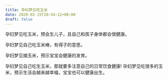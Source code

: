 ```yaml
---
title: 孕妇梦见吃玉米
date: 2020-02-15T20:54:12+08:00
draft: false
---
```


孕妇梦见吃玉米，预会生儿子，且自己和孩子身体都会很健康。


孕妇梦见自己吃玉米棒，有得子的意思。


孕妇梦见摘玉米，预示宝宝会健康的发育。


孕妇梦见自己吃生玉米，那就要多注意自己的日常饮食健康!
孕妇梦见吃很多的玉米，预示生活会越来越幸福，宝宝也可以健康出生。

